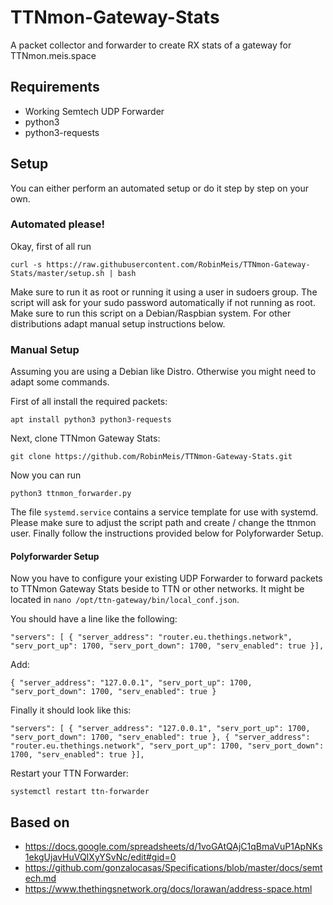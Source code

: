 # TTNmon-Gateway-Stats
A packet collector and forwarder to create RX stats of a gateway for TTNmon.meis.space

## Requirements
- Working Semtech UDP Forwarder
- python3
- python3-requests

## Setup
You can either perform an automated setup or do it step by step on your own.
### Automated please!
Okay, first of all run

``curl -s https://raw.githubusercontent.com/RobinMeis/TTNmon-Gateway-Stats/master/setup.sh | bash``

Make sure to run it as root or running it using a user in sudoers group. The script will ask for your sudo password automatically if not running as root. Make sure to run this script on a Debian/Raspbian system. For other distributions adapt manual setup instructions below.

### Manual Setup
Assuming you are using a Debian like Distro. Otherwise you might need to adapt some commands.

First of all install the required packets:

``apt install python3 python3-requests``

Next, clone TTNmon Gateway Stats:

``git clone https://github.com/RobinMeis/TTNmon-Gateway-Stats.git``

Now you can run

``python3 ttnmon_forwarder.py``

The file `systemd.service` contains a service template for use with systemd. Please make sure to adjust the script path and create / change the ttnmon user. Finally follow the instructions provided below for Polyforwarder Setup.

#### Polyforwarder Setup
Now you have to configure your existing UDP Forwarder to forward packets to TTNmon Gateway Stats beside to TTN or other networks. It might be located in `nano /opt/ttn-gateway/bin/local_conf.json`.

You should have a line like the following:

``"servers": [ { "server_address": "router.eu.thethings.network", "serv_port_up": 1700, "serv_port_down": 1700, "serv_enabled": true }],``

Add:

``{ "server_address": "127.0.0.1", "serv_port_up": 1700, "serv_port_down": 1700, "serv_enabled": true }``

Finally it should look like this:

``"servers": [ { "server_address": "127.0.0.1", "serv_port_up": 1700, "serv_port_down": 1700, "serv_enabled": true }, { "server_address": "router.eu.thethings.network", "serv_port_up": 1700, "serv_port_down": 1700, "serv_enabled": true }],``

Restart your TTN Forwarder:

``systemctl restart ttn-forwarder``

## Based on
- https://docs.google.com/spreadsheets/d/1voGAtQAjC1qBmaVuP1ApNKs1ekgUjavHuVQIXyYSvNc/edit#gid=0
- https://github.com/gonzalocasas/Specifications/blob/master/docs/semtech.md
- https://www.thethingsnetwork.org/docs/lorawan/address-space.html
